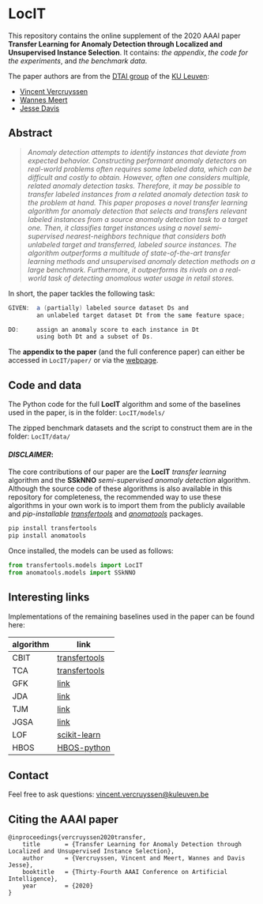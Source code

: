 # LocIT

This repository contains the online supplement of the 2020 AAAI paper **Transfer Learning for Anomaly Detection through Localized and Unsupervised Instance Selection**. It contains: *the appendix*, *the code for the experiments*, and *the benchmark data*.

The paper authors are from the [DTAI group](https://dtai.cs.kuleuven.be/) of the [KU Leuven](https://kuleuven.be/):

- [Vincent Vercruyssen](https://people.cs.kuleuven.be/~vincent.vercruyssen/)
- [Wannes Meert](https://people.cs.kuleuven.be/~wannes.meert/)
- [Jesse Davis](https://people.cs.kuleuven.be/~jesse.davis/)


## Abstract

> *Anomaly detection attempts to identify instances that deviate from expected behavior. Constructing performant anomaly detectors on real-world problems often requires some labeled data, which can be difficult and costly to obtain. However, often one considers multiple, related anomaly detection tasks. Therefore, it may be possible to transfer labeled instances from a related anomaly detection task to the problem at hand. This paper proposes a novel transfer learning algorithm for anomaly detection that selects and transfers relevant labeled instances from a source anomaly detection task to a target one. Then, it classifies target instances using a novel semi-supervised nearest-neighbors technique that considers both unlabeled target and transferred, labeled source instances. The algorithm outperforms a multitude of state-of-the-art transfer learning methods and unsupervised anomaly detection methods on a large benchmark. Furthermore, it outperforms its rivals on a real-world task of detecting anomalous water usage in retail stores.*

In short, the paper tackles the following task:

```java
GIVEN:  a (partially) labeled source dataset Ds and
        an unlabeled target dataset Dt from the same feature space;

DO:     assign an anomaly score to each instance in Dt
        using both Dt and a subset of Ds.
```

The **appendix to the paper** (and the full conference paper) can either be accessed in `LocIT/paper/` or via the [webpage](https://people.cs.kuleuven.be/~vincent.vercruyssen/).


## Code and data

The Python code for the full **LocIT** algorithm and some of the baselines used in the paper, is in the folder: `LocIT/models/`

The zipped benchmark datasets and the script to construct them are in the folder: `LocIT/data/`


#### *DISCLAIMER*:

The core contributions of our paper are the **LocIT** *transfer learning* algorithm and the **SSkNNO** *semi-supervised anomaly detection* algorithm. Although the source code of these algorithms is also available in this repository for completeness, the recommended way to use these algorithms in your own work is to import them from the publicly available and *pip-installable* [*transfertools*](https://github.com/Vincent-Vercruyssen/transfertools) and [*anomatools*](https://github.com/Vincent-Vercruyssen/anomatools) packages.
```bash
pip install transfertools
pip install anomatools
```
Once installed, the models can be used as follows:
```python
from transfertools.models import LocIT
from anomatools.models import SSkNNO
```


## Interesting links

Implementations of the remaining baselines used in the paper can be found here:

algorithm | link
--- | ---
CBIT | [transfertools](https://github.com/Vincent-Vercruyssen/transfertools)
TCA | [transfertools](https://github.com/Vincent-Vercruyssen/transfertools)
GFK | [link](https://github.com/jindongwang/transferlearning/tree/master/code)
JDA | [link](https://github.com/jindongwang/transferlearning/tree/master/code)
TJM | [link](https://github.com/jindongwang/transferlearning/tree/master/code)
JGSA | [link](https://github.com/jindongwang/transferlearning/tree/master/code)
LOF | [scikit-learn](https://scikit-learn.org/stable/modules/generated/sklearn.neighbors.LocalOutlierFactor.html)
HBOS | [HBOS-python](https://github.com/Kanatoko/HBOS-python/blob/master/hbos.py)


## Contact

Feel free to ask questions: [vincent.vercruyssen@kuleuven.be](mailto:vincent.vercruyssen@kuleuven.be)


## Citing the AAAI paper

```
@inproceedings{vercruyssen2020transfer,
    title       = {Transfer Learning for Anomaly Detection through Localized and Unsupervised Instance Selection},
    author      = {Vercruyssen, Vincent and Meert, Wannes and Davis Jesse},
    booktitle   = {Thirty-Fourth AAAI Conference on Artificial Intelligence},
    year        = {2020}
}
```